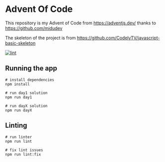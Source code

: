 # Advent Of Code

This repository is my Advent of Code from https://adventjs.dev/ thanks to https://github.com/midudev

The skeleton of the project is from https://github.com/CodelyTV/javascript-basic-skeleton

[![lint](https://github.com/rogerguasch/adventjs/actions/workflows/lint.yml/badge.svg)](https://github.com/rogerguasch/adventjs/actions/workflows/lint.yml)

## Running the app

```
# install dependencies
npm install

# run day1 solution
npm run day1

# run dayX solution
npm run dayX

```

## Linting

```
# run linter
npm run lint

# fix lint issues
npm run lint:fix
```
